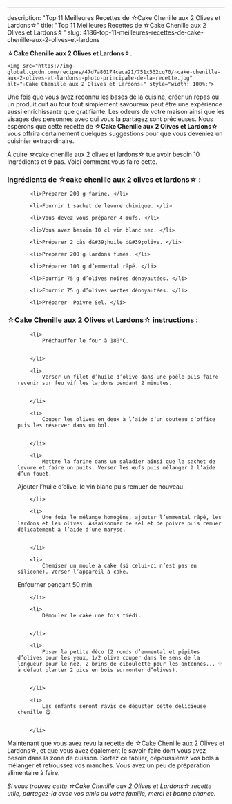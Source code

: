 ---
description: "Top 11 Meilleures Recettes de ☆Cake Chenille aux 2 Olives et Lardons☆"
title: "Top 11 Meilleures Recettes de ☆Cake Chenille aux 2 Olives et Lardons☆"
slug: 4186-top-11-meilleures-recettes-de-cake-chenille-aux-2-olives-et-lardons

<p>
	<strong>☆Cake Chenille aux 2 Olives et Lardons☆</strong>. 
	
</p>
<p>
	
	<img src="https://img-global.cpcdn.com/recipes/47d7a80174ceca21/751x532cq70/☆cake-chenille-aux-2-olives-et-lardons☆-photo-principale-de-la-recette.jpg" alt="☆Cake Chenille aux 2 Olives et Lardons☆" style="width: 100%;">
	
	
</p>

Une fois que vous avez reconnu les bases de la cuisine, créer un repas ou un produit cuit au four tout simplement savoureux peut être une expérience aussi enrichissante que gratifiante. Les odeurs de votre maison ainsi que les visages des personnes avec qui vous la partagez sont précieuses. Nous espérons que cette recette de <strong> ☆Cake Chenille aux 2 Olives et Lardons☆ </strong> vous offrira certainement quelques suggestions pour que vous deveniez un cuisinier extraordinaire.

<!--inarticleads1-->

À cuire ☆cake chenille aux 2 olives et lardons☆ tue avoir besoin 10 Ingrédients et 9 pas. Voici comment vous faire cette.

<h3>Ingrédients de ☆cake chenille aux 2 olives et lardons☆ :</h3>

<ol>
	
		<li>Préparer 200 g farine. </li>
	
		<li>Fournir 1 sachet de levure chimique. </li>
	
		<li>Vous devez vous préparer 4 œufs. </li>
	
		<li>Vous avez besoin 10 cl vin blanc sec. </li>
	
		<li>Préparer 2 càs d&#39;huile d&#39;olive. </li>
	
		<li>Préparer 200 g lardons fumés. </li>
	
		<li>Préparer 100 g d’emmental râpé. </li>
	
		<li>Fournir 75 g d’olives noires dénoyautées. </li>
	
		<li>Fournir 75 g d’olives vertes dénoyautées. </li>
	
		<li>Préparer  Poivre Sel. </li>
	
</ol>



<!--inarticleads2-->

<h3>☆Cake Chenille aux 2 Olives et Lardons☆ instructions :</h3>

<ol>
	
		<li>
			Préchauffer le four à 180°C.
			
			
		</li>
	
		<li>
			Verser un filet d’huile d’olive dans une poêle puis faire revenir sur feu vif les lardons pendant 2 minutes.
			
			
		</li>
	
		<li>
			Couper les olives en deux à l’aide d’un couteau d’office puis les réserver dans un bol.
			
			
		</li>
	
		<li>
			Mettre la farine dans un saladier ainsi que le sachet de levure et faire un puits. Verser les œufs puis mélanger à l’aide d’un fouet.
Ajouter l’huile d’olive, le vin blanc puis remuer de nouveau.
			
			
		</li>
	
		<li>
			Une fois le mélange homogène, ajouter l’emmental râpé, les lardons et les olives. Assaisonner de sel et de poivre puis remuer délicatement à l’aide d’une maryse.
			
			
		</li>
	
		<li>
			Chemiser un moule à cake (si celui-ci n’est pas en silicone). Verser l’appareil à cake.
Enfourner pendant 50 min.
			
			
		</li>
	
		<li>
			Démouler le cake une fois tiédi.
			
			
		</li>
	
		<li>
			Poser la petite déco (2 ronds d’emmental et pépites d’olives pour les yeux, 1/2 olive couper dans le sens de la longueur pour le nez, 2 brins de ciboulette pour les antennes... 💡à défaut planter 2 pics en bois surmonter d’olives).
			
			
		</li>
	
		<li>
			Les enfants seront ravis de déguster cette délicieuse chenille 😋.
			
			
		</li>
	
</ol>



<!--inarticleads1-->

<p>
Maintenant que vous avez revu la recette de ☆Cake Chenille aux 2 Olives et Lardons☆, et que vous avez également le savoir-faire dont vous avez besoin dans la zone de cuisson. Sortez ce tablier, dépoussiérez vos bols à mélanger et retroussez vos manches. Vous avez un peu de préparation alimentaire à faire.
</p>

<p>
<i>Si vous trouvez cette ☆Cake Chenille aux 2 Olives et Lardons☆ recette utile, partagez-la avec vos amis ou votre famille, merci et bonne chance.</i>
</p>
